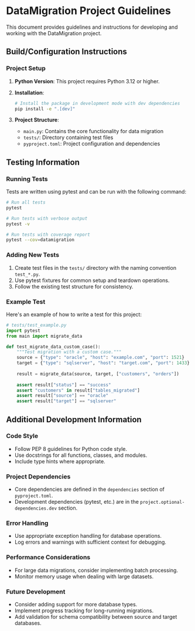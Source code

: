 # DataMigration Project Guidelines

This document provides guidelines and instructions for developing and working with the DataMigration project.

## Build/Configuration Instructions

### Project Setup

1. **Python Version**: This project requires Python 3.12 or higher.

2. **Installation**:
   ```bash
   # Install the package in development mode with dev dependencies
   pip install -e ".[dev]"
   ```

3. **Project Structure**:
   - `main.py`: Contains the core functionality for data migration
   - `tests/`: Directory containing test files
   - `pyproject.toml`: Project configuration and dependencies

## Testing Information

### Running Tests

Tests are written using pytest and can be run with the following command:

```bash
# Run all tests
pytest

# Run tests with verbose output
pytest -v

# Run tests with coverage report
pytest --cov=datamigration
```

### Adding New Tests

1. Create test files in the `tests/` directory with the naming convention `test_*.py`.
2. Use pytest fixtures for common setup and teardown operations.
3. Follow the existing test structure for consistency.

### Example Test

Here's an example of how to write a test for this project:

```python
# tests/test_example.py
import pytest
from main import migrate_data

def test_migrate_data_custom_case():
    """Test migration with a custom case."""
    source = {"type": "oracle", "host": "example.com", "port": 1521}
    target = {"type": "sqlserver", "host": "target.com", "port": 1433}
    
    result = migrate_data(source, target, ["customers", "orders"])
    
    assert result["status"] == "success"
    assert "customers" in result["tables_migrated"]
    assert result["source"] == "oracle"
    assert result["target"] == "sqlserver"
```

## Additional Development Information

### Code Style

- Follow PEP 8 guidelines for Python code style.
- Use docstrings for all functions, classes, and modules.
- Include type hints where appropriate.

### Project Dependencies

- Core dependencies are defined in the `dependencies` section of `pyproject.toml`.
- Development dependencies (pytest, etc.) are in the `project.optional-dependencies.dev` section.

### Error Handling

- Use appropriate exception handling for database operations.
- Log errors and warnings with sufficient context for debugging.

### Performance Considerations

- For large data migrations, consider implementing batch processing.
- Monitor memory usage when dealing with large datasets.

### Future Development

- Consider adding support for more database types.
- Implement progress tracking for long-running migrations.
- Add validation for schema compatibility between source and target databases.